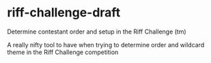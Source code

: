 # riff-challenge-draft
Determine contestant order and setup in the Riff Challenge (tm)

A really nifty tool to have when trying to determine order and wildcard theme in the Riff Challenge competition
